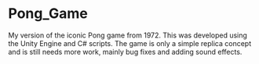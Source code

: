# Pong_Game
My version of the iconic Pong game from 1972. This was developed using the Unity Engine and C# scripts. The game is only a simple replica concept and is still needs more work, mainly bug fixes and adding sound effects.
